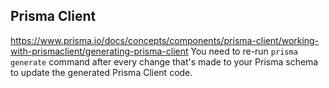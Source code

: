 ## Prisma Client

https://www.prisma.io/docs/concepts/components/prisma-client/working-with-prismaclient/generating-prisma-client
You need to re-run `prisma generate` command after every change that's made to your Prisma schema to update the generated Prisma Client code.
